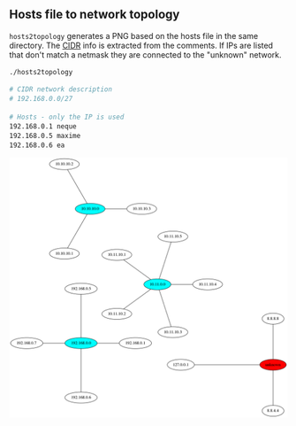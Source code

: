 ## Hosts file to network topology
`hosts2topology` generates a PNG based on the hosts file in the same directory.
The [CIDR](https://en.wikipedia.org/wiki/CIDR) info is extracted from the
comments. If IPs are listed that don't match a netmask they are connected to
the "unknown" network.
```bash
./hosts2topology
```
```bash
# CIDR network description
# 192.168.0.0/27

# Hosts - only the IP is used
192.168.0.1 neque
192.168.0.5 maxime
192.168.0.6 ea
```

![](topology.png)
